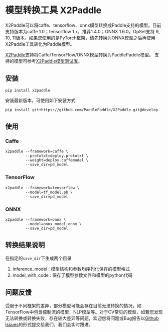 # 模型转换工具 X2Paddle

X2Paddle可以将caffe、tensorflow、onnx模型转换成Paddle支持的模型。目前支持版本为caffe 1.0；tensorflow 1.x，推荐1.4.0；ONNX 1.6.0，OpSet支持 9, 10, 11版本。如果您使用的是PyTorch框架，请先转换为ONNX模型之后再使用X2Paddle工具转化为Paddle模型。

[X2Paddle](https://github.com/PaddlePaddle/X2Paddle)支持将Caffe/TensorFlow/ONNX模型转换为PaddlePaddle模型。
支持的模型可参考[X2Paddle模型测试库](https://github.com/PaddlePaddle/X2Paddle/blob/develop/x2paddle_model_zoo.md)。



## 安装

```
pip install x2paddle
```

安装最新版本，可使用如下安装方式

```
pip install git+https://github.com/PaddlePaddle/X2Paddle.git@develop
```

## 使用

### Caffe

```
x2paddle --framework=caffe \
         --prototxt=deploy.prototxt \
         --weight=deploy.caffemodel \
         --save_dir=pd_model
```

### TensorFlow

```
x2paddle --framework=tensorflow \
         --model=tf_model.pb \
         --save_dir=pd_model
```

### ONNX

```
x2paddle --framework=onnx \
         --model=onnx_model.onnx \
         --save_dir=pd_model
```

## 转换结果说明

在指定的`save_dir`下生成两个目录  
1. inference_model : 模型结构和参数均序列化保存的模型格式
2. model_with_code : 保存了模型参数文件和模型的python代码

## 问题反馈

受限于不同框架的差异，部分模型可能会存在目前无法转换的情况，如TensorFlow中包含控制流的模型，NLP模型等。对于CV常见的模型，如若您发现无法转换或转换失败，存在较大差异等问题，欢迎您将问题或Bug报告以[Github Issues](https://github.com/PaddlePaddle/X2Paddle/issues)的形式提交给我们，我们会实时跟进。
